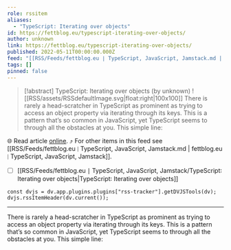 ```yaml
---
role: rssitem
aliases:
  - "TypeScript: Iterating over objects"
id: https://fettblog.eu/typescript-iterating-over-objects/
author: unknown
link: https://fettblog.eu/typescript-iterating-over-objects/
published: 2022-05-11T00:00:00.000Z
feed: "[[RSS/Feeds/fettblog․eu ∣ TypeScript, JavaScript, Jamstack.md | fettblog․eu ∣ TypeScript, JavaScript, Jamstack]]"
tags: []
pinned: false
---
```


> [!abstract] TypeScript: Iterating over objects (by unknown)
> ![[RSS/assets/RSSdefaultImage.svg|float:right|100x100]] There is rarely a head-scratcher in TypeScript as prominent as trying to access an object property via iterating through its keys. This is a pattern that’s so common in JavaScript, yet TypeScript seems to through all the obstacles at you. This simple line:

🌐 Read article [online](https://fettblog.eu/typescript-iterating-over-objects/). ⤴ For other items in this feed see [[RSS/Feeds/fettblog․eu ∣ TypeScript, JavaScript, Jamstack.md | fettblog․eu ∣ TypeScript, JavaScript, Jamstack]].

- [ ] [[RSS/Feeds/fettblog․eu ∣ TypeScript, JavaScript, Jamstack/TypeScript꞉ Iterating over objects|TypeScript꞉ Iterating over objects]]

~~~dataviewjs
const dvjs = dv.app.plugins.plugins["rss-tracker"].getDVJSTools(dv);
dvjs.rssItemHeader(dv.current());
~~~

- - -

There is rarely a head-scratcher in TypeScript as prominent as trying to access an object property via iterating through its keys. This is a pattern that’s so common in JavaScript, yet TypeScript seems to through all the obstacles at you. This simple line:
